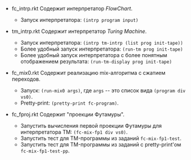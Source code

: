 * fc_intrp.rkt
  Содержит интерпретатор _FlowChart_.
  - Запуск интерпретатора: `(intrp program input)`

* tm_intrp.rkt
  Содержит интерпретатор _Turing Machine_.
  - Запуск интерпретатора: `(intrp tm-intrp (list prog init-tape))`
  - Более удобный запуск интерпретатора: `(run-tm prog init-tape)`
  - Более удобный запуск интерпретатора
    c более понятным отображением результата: `(run-tm-display prog init-tape)`

* fc_mix0.rkt
  Содержит реализацию mix-алгоритма с сжатием переходов.
  - Запуск: `(run-mix0 args)`, где `args` -- это список
    вида `(program div vs0)`.
  - Pretty-print: `(pretty-print fc-program)`.

* fc_fproj.rkt
  Содержит "проекции Футамуры".
  - Запустить вычисления первой проекции Футамуры для интерпретатора TM: `(fc-mix-fp1 div vs0)`.
  - Запустить тест для TM-программы из заданий `fc-mix-fp1-test`.
  - Запустить тест для TM-программы из заданий с pretty-print'ом `fc-mix-fp1-test-pp`.

